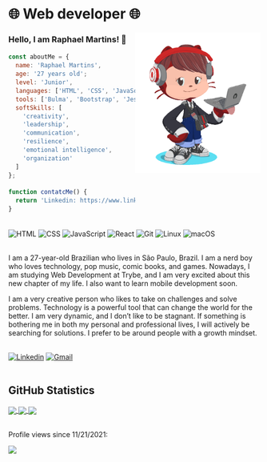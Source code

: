 # :globe_with_meridians: Web developer :globe_with_meridians:

<img align="right" src="imagens/my_octocat.png" alt="My octocat" width="250px">

### Hello, I am Raphael Martins! 👋

```JavaScript
const aboutMe = {
  name: 'Raphael Martins',
  age: '27 years old';
  level: 'Junior',
  languages: ['HTML', 'CSS', 'JavaScript ES6'],
  tools: ['Bulma', 'Bootstrap', 'Jest', 'React'],
  softSkills: [
    'creativity',
    'leadership',
    'communication',
    'resilience',
    'emotional intelligence',
    'organization'
  ]
};

function contatcMe() {
  return 'Linkedin: https://www.linkedin.com/in/raphaelameidamartins/';
}
```

<div style="display: inline_block"><br>
  <img align="center" alt="HTML" height="30" width="40" src="https://cdn.jsdelivr.net/gh/devicons/devicon/icons/html5/html5-original.svg">
  <img align="center" alt="CSS" height="30" width="40" src="https://cdn.jsdelivr.net/gh/devicons/devicon/icons/css3/css3-original.svg">
  <img align="center" alt="JavaScript" height="30" width="40" src="https://cdn.jsdelivr.net/gh/devicons/devicon/icons/javascript/javascript-original.svg">
  <img align="center" alt="React" height="30" width="40" src="https://cdn.jsdelivr.net/gh/devicons/devicon/icons/react/react-original.svg">
  <img align="center" alt="Git" height="30" width="40" src="https://cdn.jsdelivr.net/gh/devicons/devicon/icons/git/git-original.svg">
  <img align="center" alt="Linux" height="30" width="40" src="https://cdn.jsdelivr.net/gh/devicons/devicon/icons/linux/linux-original.svg">
  <img align="center" alt="macOS" height="30" width="40" src="https://cdn.jsdelivr.net/gh/devicons/devicon/icons/apple/apple-original.svg">
</div>
<br>

<p>I am a 27-year-old Brazilian who lives in São Paulo, Brazil. I am a nerd boy who loves technology, pop music, comic books, and games. Nowadays, I am studying Web Development at Trybe, and I am very excited about this new chapter of my life. I also want to learn mobile development soon.</p>
<p>I am a very creative person who likes to take on challenges and solve problems. Technology is a powerful tool that can change the world for the better. I am very dynamic, and I don’t like to be stagnant. If something is bothering me in both my personal and professional lives, I will actively be searching for solutions. I prefer to be around people with a growth mindset.</p>
<br>

<div>
  <a href="https://www.linkedin.com/in/raphaelameidamartins/" target="_blank" rel="external"><img src="https://img.shields.io/badge/LinkedIn-0077B5?style=for-the-badge&logo=linkedin&logoColor=white" alt="Linkedin"></a>
  <a href="mailto:raphael.almeida.martins@gmail.com" target="_blank"><img src="https://img.shields.io/badge/Gmail-D14836?style=for-the-badge&logo=gmail&logoColor=white" alt="Gmail"></a> 
</div>
<br>

## GitHub Statistics

<a href="https://github.com/anuraghazra/github-readme-stats">
  <img align="center" width="500px" src="https://github-readme-stats.vercel.app/api?username=raphaelalmeidamartins&count_private=true&show_icons=true&theme=dracula" />
</a>
<a href="https://github.com/anuraghazra/github-readme-stats">
  <img align="center" width="500px" src="https://github-readme-stats.vercel.app/api/top-langs/?username=raphaelalmeidamartins&layout=compact&theme=dracula" />
</a>
<a href="https://git.io/streak-stats">
  <img align="center" width="500px" src="http://github-readme-streak-stats.herokuapp.com?user=raphaelalmeidamartins&theme=dark&date_format=M%20j%5B%2C%20Y%5D" />
</a>
<br>
<br>
<div>
  <p>Profile views since 11/21/2021:</p>
  <p><img alingn="center" src="https://profile-counter.glitch.me/raphaelalmeidamartins/count.svg"></p>
</div>
